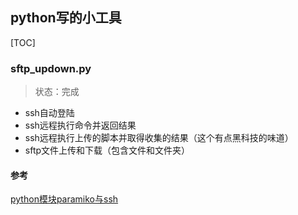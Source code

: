 ## python写的小工具

[TOC]

### sftp_updown.py

> 状态：完成

- ssh自动登陆
- ssh远程执行命令并返回结果
- ssh远程执行上传的脚本并取得收集的结果（这个有点黑科技的味道）
- sftp文件上传和下载（包含文件和文件夹）

#### 参考

[python模块paramiko与ssh](http://mp.weixin.qq.com/s/2P2IyrF8aCsUnsXsaNWuZA)